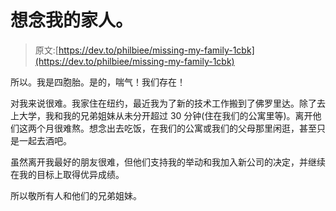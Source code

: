 # 想念我的家人。

> 原文:[https://dev.to/philbiee/missing-my-family-1cbk](https://dev.to/philbiee/missing-my-family-1cbk)

所以。我是四胞胎。是的，喘气！我们存在！

对我来说很难。我家住在纽约，最近我为了新的技术工作搬到了佛罗里达。除了去上大学，我和我的兄弟姐妹从未分开超过 30 分钟(住在我们的公寓里等)。离开他们这两个月很难熬。想念出去吃饭，在我们的公寓或我们的父母那里闲逛，甚至只是一起去酒吧。

虽然离开我最好的朋友很难，但他们支持我的举动和我加入新公司的决定，并继续在我的目标上取得优异成绩。

所以敬所有人和他们的兄弟姐妹。